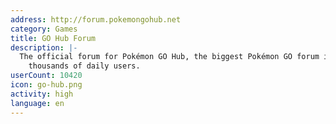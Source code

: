```yaml
---
address: http://forum.pokemongohub.net
category: Games
title: GO Hub Forum
description: |-
  The official forum for Pokémon GO Hub, the biggest Pokémon GO forum in the world with
    thousands of daily users.
userCount: 10420
icon: go-hub.png
activity: high
language: en
---
```

